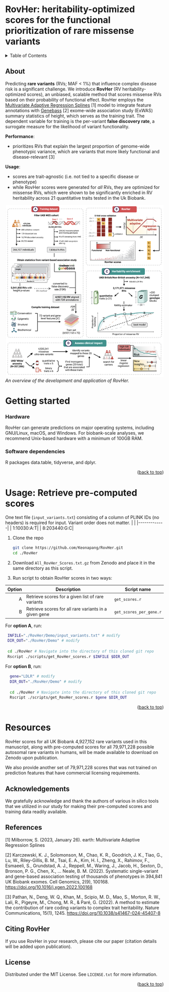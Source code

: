 # RovHer: heritability-optimized scores for the functional prioritization of rare missense variants

<!-- TABLE OF CONTENTS -->
<details>
  <summary>Table of Contents</summary>
  <ol>
    <li>
      <a href="#about">About</a>
    </li>
    <li>
      <a href="#getting-started">Getting Started</a>
      <ul>
        <li><a href="#hardware">Hardware</a></li>
        <li><a href="#software-dependencies">Software Dependencies</a></li>
      </ul>
    </li>
    <li><a href="#usage-retrieve-pre-computed-scores">Usage: Retrieve Pre-computed Scores</a></li>
    <li><a href="#resources">Resources</a></li>
    <li><a href="#acknowledgements">Acknowledgments</a></li>
    <li><a href="#license">License</a></li>
    <li><a href="#citing-rovher">Citing RovHer</a></li>
    <li><a href="#references">References</a></li>
  </ol>
</details>

<!-- ABOUT -->
## About

Predicting **rare variants** (RVs; MAF < 1%) that influence complex disease risk is a significant challenge. We introduce **RovHer** (RV heritability-optimized scores), an unbiased, scalable method that scores missense RVs based on their probability of functional effect. RovHer employs the [Multivariate Adaptive Regression Splines](https://CRAN.R-project.org/package=earth) [1] model to integrate feature annotations with [Genebass](https://app.genebass.org/) [2] exome-wide association study (ExWAS) summary statistics of height, which serves as the training trait. The dependent variable for training is the per-variant **false discovery rate**, a surrogate measure for the likelihood of variant functionality.

**Performance**:
* prioritizes RVs that explain the largest proportion of genome-wide phenotypic variance, which are variants that more likely functional and disease-relevant [3]

**Usage**:
* scores are trait-agnostic (i.e. not tied to a specific disease or phenotype)
* while RovHer scores were generated for *all* RVs, they are optimized for missense RVs, which were shown to be significantly enriched in RV heritability across 21 quantitative traits tested in the Uk Biobank.

![Workflow Overview](RovHer%20workflow.png)
*An overview of the development and application of RovHer.*

# Getting started
### Hardware
RovHer can generate predictions on major operating systems, including GNU/Linux, macOS, and Windows. For biobank-scale analyses, we recommend Unix-based hardware with a minimum of 100GB RAM.

### Software dependencies
R packages data.table, tidyverse, and dplyr.
<p align="right">(<a href="#readme-top">back to top</a>)</p>

<!-- Usage: Retrieve pre-computed scores -->
# Usage: Retrieve pre-computed scores 

One text file (`input_variants.txt`) consisting of a column of PLINK IDs (no headers) is required for input. Variant order does not matter.
|             |
|-------------|
|  1:10030:A:T| 
|  8:203440:G:C| 

1. Clone the repo
   ```sh
   git clone https://github.com/Keonapang/RovHer.git
   cd ./RovHer
   ```
2. Download `All_RovHer_Scores.txt.gz` from Zenodo and place it in the same directory as this script.

3. Run script to obtain RovHer scores in two ways:

| Option | Description | Script name |
|-----:|-----------|-----------|
|     A| Retrieve scores for a given list of rare variants | `get_scores.r` |
|     B| Retrieve scores for all rare variants in a given gene | `get_scores_per_gene.r` |

For **option A**, run:
   ```sh
    INFILE="./RovHer/Demo/input_variants.txt" # modify
    DIR_OUT="./RovHer/Demo" # modify

    cd ./RovHer # Navigate into the directory of this cloned git repo 
    Rscript ./scripts/get_RovHer_scores.r $INFILE $DIR_OUT
  ```

For **option B**, run:
  ```sh
    gene="LDLR" # modify 
    DIR_OUT="./RovHer/Demo" # modify

    cd ./RovHer # Navigate into the directory of this cloned git repo 
    Rscript ./scripts/get_RovHer_scores.r $gene $DIR_OUT
  ``` 

<p align="right">(<a href="#readme-top">back to top</a>)</p>

<!-- Resources -->

# Resources

RovHer scores for all UK Biobank 4,927,152 rare variants used in this manuscript, along with pre-computed scores for all 79,971,228 possible autosomal rare variants in humans, will be made available to download on Zenodo upon publication.

We also provide another set of 79,971,228 scores that was not trained on prediction features that have commercial licensing requirements.

<!-- Acknowledgements -->
## Acknowledgements

We gratefully acknowledge and thank the authors of various in silico tools that we utilized in our study for making their pre-computed scores and training data readily available.


## References

[1] Milborrow, S. (2023, January 26). earth: Multivariate Adaptive Regression Splines

[2] Karczewski, K. J., Solomonson, M., Chao, K. R., Goodrich, J. K., Tiao, G., Lu, W., Riley-Gillis, B. M., Tsai, E. A., Kim, H. I., Zheng, X., Rahimov, F., Esmaeeli, S., Grundstad, A. J., Reppell, M., Waring, J., Jacob, H., Sexton, D., Bronson, P. G., Chen, X., … Neale, B. M. (2022). Systematic single-variant and gene-based association testing of thousands of phenotypes in 394,841 UK Biobank exomes. Cell Genomics, 2(9), 100168. https://doi.org/10.1016/j.xgen.2022.100168

[3] Pathan, N., Deng, W. Q., Khan, M., Scipio, M. D., Mao, S., Morton, R. W., Lali, R., Pigeyre, M., Chong, M. R., & Paré, G. (2022). A method to estimate the contribution of rare coding variants to complex trait heritability. Nature Communications, 15(1), 1245. https://doi.org/10.1038/s41467-024-45407-8

<!-- Citing -->
## Citing RovHer

If you use RovHer in your research, please cite our paper (citation details will be added upon publication). 

<!-- LICENSE -->
## License

Distributed under the MIT License. See `LICENSE.txt` for more information.

<p align="right">(<a href="#readme-top">back to top</a>)</p>
